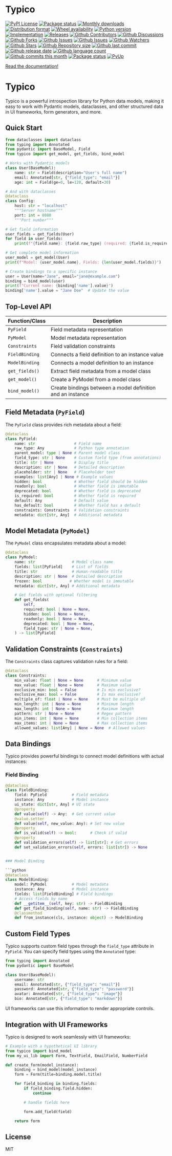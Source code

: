 # Typico

[![PyPI License](https://img.shields.io/pypi/l/typico.svg)](https://pypi.org/project/typico/)
[![Package status](https://img.shields.io/pypi/status/typico.svg)](https://pypi.org/project/typico/)
[![Monthly downloads](https://img.shields.io/pypi/dm/typico.svg)](https://pypi.org/project/typico/)
[![Distribution format](https://img.shields.io/pypi/format/typico.svg)](https://pypi.org/project/typico/)
[![Wheel availability](https://img.shields.io/pypi/wheel/typico.svg)](https://pypi.org/project/typico/)
[![Python version](https://img.shields.io/pypi/pyversions/typico.svg)](https://pypi.org/project/typico/)
[![Implementation](https://img.shields.io/pypi/implementation/typico.svg)](https://pypi.org/project/typico/)
[![Releases](https://img.shields.io/github/downloads/phil65/typico/total.svg)](https://github.com/phil65/typico/releases)
[![Github Contributors](https://img.shields.io/github/contributors/phil65/typico)](https://github.com/phil65/typico/graphs/contributors)
[![Github Discussions](https://img.shields.io/github/discussions/phil65/typico)](https://github.com/phil65/typico/discussions)
[![Github Forks](https://img.shields.io/github/forks/phil65/typico)](https://github.com/phil65/typico/forks)
[![Github Issues](https://img.shields.io/github/issues/phil65/typico)](https://github.com/phil65/typico/issues)
[![Github Issues](https://img.shields.io/github/issues-pr/phil65/typico)](https://github.com/phil65/typico/pulls)
[![Github Watchers](https://img.shields.io/github/watchers/phil65/typico)](https://github.com/phil65/typico/watchers)
[![Github Stars](https://img.shields.io/github/stars/phil65/typico)](https://github.com/phil65/typico/stars)
[![Github Repository size](https://img.shields.io/github/repo-size/phil65/typico)](https://github.com/phil65/typico)
[![Github last commit](https://img.shields.io/github/last-commit/phil65/typico)](https://github.com/phil65/typico/commits)
[![Github release date](https://img.shields.io/github/release-date/phil65/typico)](https://github.com/phil65/typico/releases)
[![Github language count](https://img.shields.io/github/languages/count/phil65/typico)](https://github.com/phil65/typico)
[![Github commits this month](https://img.shields.io/github/commit-activity/m/phil65/typico)](https://github.com/phil65/typico)
[![Package status](https://codecov.io/gh/phil65/typico/branch/main/graph/badge.svg)](https://codecov.io/gh/phil65/typico/)
[![PyUp](https://pyup.io/repos/github/phil65/typico/shield.svg)](https://pyup.io/repos/github/phil65/typico/)

[Read the documentation!](https://phil65.github.io/typico/)


# Typico

Typico is a powerful introspection library for Python data models, making it easy to work with Pydantic models, dataclasses, and other structured data in UI frameworks, form generators, and more.

## Quick Start

```python
from dataclasses import dataclass
from typing import Annotated
from pydantic import BaseModel, Field
from typico import get_model, get_fields, bind_model

# Works with Pydantic models
class User(BaseModel):
    name: str = Field(description="User's full name")
    email: Annotated[str, {"field_type": "email"}]
    age: int = Field(ge=0, le=120, default=30)

# And with dataclasses
@dataclass
class Config:
    host: str = "localhost"
    """Server hostname"""
    port: int = 8080
    """Port number"""

# Get field information
user_fields = get_fields(User)
for field in user_fields:
    print(f"{field.name}: {field.raw_type} (required: {field.is_required})")

# Get complete model information
user_model = get_model(User)
print(f"Model: {user_model.name}, Fields: {len(user_model.fields)}")

# Create bindings to a specific instance
user = User(name="Jane", email="jane@example.com")
binding = bind_model(user)
print(f"Current name: {binding['name'].value}")
binding['name'].value = "Jane Doe"  # Update the value
```

## Top-Level API

| Function/Class   | Description                                                 |
|------------------|-------------------------------------------------------------|
| `PyField`        | Field metadata representation                               |
| `PyModel`        | Model metadata representation                               |
| `Constraints`    | Field validation constraints                                |
| `FieldBinding`   | Connects a field definition to an instance value            |
| `ModelBinding`   | Connects a model definition to an instance                  |
| `get_fields()`   | Extract field metadata from a model class                   |
| `get_model()`    | Create a PyModel from a model class                         |
| `bind_model()`   | Create bindings between a model definition and an instance  |

## Field Metadata (`PyField`)

The `PyField` class provides rich metadata about a field:

```python
@dataclass
class PyField:
    name: str                 # Field name
    raw_type: Any             # Python type annotation
    parent_model: type | None # Parent model class
    field_type: str | None    # Custom field type (from annotations)
    title: str | None         # Display title
    description: str | None   # Detailed description
    placeholder: str | None   # Placeholder text
    examples: list[Any] | None # Example values
    hidden: bool              # Whether field should be hidden
    readonly: bool            # Whether field is immutable
    deprecated: bool          # Whether field is deprecated
    is_required: bool         # Whether field is required
    default: Any              # Default value
    has_default: bool         # Whether field has a default
    constraints: Constraints  # Validation constraints
    metadata: dict[str, Any]  # Additional metadata
```

## Model Metadata (`PyModel`)

The `PyModel` class encapsulates metadata about a model:

```python
@dataclass
class PyModel:
    name: str                # Model class name
    fields: list[PyField]    # List of fields
    title: str               # Human-readable title
    description: str | None  # Detailed description
    frozen: bool            # Whether model is immutable
    metadata: dict[str, Any] # Additional metadata

    # Get fields with optional filtering
    def get_fields(
        self,
        required: bool | None = None,
        hidden: bool | None = None,
        readonly: bool | None = None,
        deprecated: bool | None = None,
        field_type: str | None = None,
    ) -> list[PyField]
```

## Validation Constraints (`Constraints`)

The `Constraints` class captures validation rules for a field:

```python
@dataclass
class Constraints:
    min_value: float | None = None      # Minimum value
    max_value: float | None = None      # Maximum value
    exclusive_min: bool = False         # Is min exclusive?
    exclusive_max: bool = False         # Is max exclusive?
    multiple_of: float | None = None    # Must be multiple of
    min_length: int | None = None       # Minimum length
    max_length: int | None = None       # Maximum length
    pattern: str | None = None          # Regex pattern
    min_items: int | None = None        # Min collection items
    max_items: int | None = None        # Max collection items
    allowed_values: list[Any] | None = None  # Allowed values
```

## Data Bindings

Typico provides powerful bindings to connect model definitions with actual instances:

### Field Binding

```python
@dataclass
class FieldBinding:
    field: PyField           # Field metadata
    instance: Any            # Model instance
    ui_state: dict[str, Any] # UI state
    @property
    def value(self) -> Any:  # Get current value
    @value.setter
    def value(self, new_value: Any): # Set new value
    @property
    def is_valid(self) -> bool:      # Check if valid
    @property
    def validation_errors(self) -> list[str]: # Get errors
    def set_validation_errors(self, errors: list[str]) -> None


### Model Binding

```python
@dataclass
class ModelBinding:
    model: PyModel           # Model metadata
    instance: Any            # Model instance
    fields: list[FieldBinding] # Field bindings
    # Access fields by name
    def __getitem__(self, key: str) -> FieldBinding
    def get_field_binding(self, name: str) -> FieldBinding
    @classmethod
    def from_instance(cls, instance: object) -> ModelBinding
```

## Custom Field Types

Typico supports custom field types through the `field_type` attribute in `PyField`. You can specify field types using the `Annotated` type:

```python
from typing import Annotated
from pydantic import BaseModel

class User(BaseModel):
    username: str
    email: Annotated[str, {"field_type": "email"}]
    password: Annotated[str, {"field_type": "password"}]
    avatar: Annotated[str, {"field_type": "image"}]
    bio: Annotated[str, {"field_type": "markdown"}]
```

UI frameworks can use this information to render appropriate controls.

## Integration with UI Frameworks

Typico is designed to work seamlessly with UI frameworks:

```python
# Example with a hypothetical UI library
from typico import bind_model
from my_ui_lib import Form, TextField, EmailField, NumberField

def create_form(model_instance):
    binding = bind_model(model_instance)
    form = Form(title=binding.model.title)

    for field_binding in binding.fields:
        if field_binding.field.hidden:
            continue

        # handle fields here

        form.add_field(field)

    return form
```

## License

MIT
